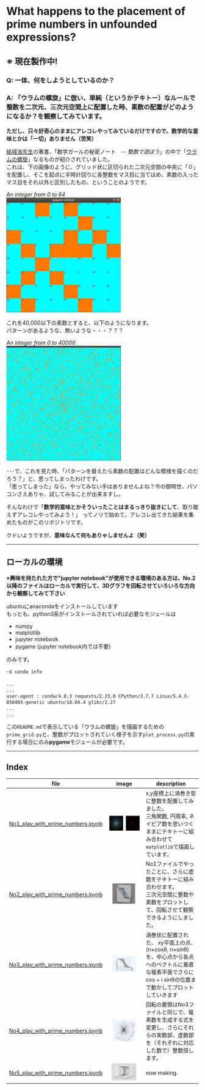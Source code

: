 # What happens to the placement of prime numbers in unfounded expressions?

## ※ 現在製作中!

### Q: 一体、何をしようとしているのか？
### A: 「ウラムの螺旋」に倣い、単純（というかテキトー）なルールで整数を二次元、三次元空間上に配置した時、素数の配置がどのようになるか？を観察してみています。


**ただし、只々好奇心のままにアレコレやってみているだけですので、数学的な意味とかは「一切」ありません（苦笑）**  

[結城浩先生](https://www.hyuki.com/)の著書、「数学ガールの秘密ノート&emsp;-- _整数で遊ぼう_」の中で「[ウラムの螺旋](https://ja.wikipedia.org/wiki/%E3%82%A6%E3%83%A9%E3%83%A0%E3%81%AE%E8%9E%BA%E6%97%8B)」なるものが紹介されていました。  
これは、下の画像のように、グリッド状に区切られた二次元空間の中央に「０」を配置し、そこを起点に半時計回りに各整数をマス目に当てはめ、素数の入ったマス目をそれ以外と区別したもの、ということのようです。  

_An integer from 0 to 64_  
![grid Image 2](./img/re_grid_2.png)

これを40,000以下の素数とすると、以下のようになります。  
パターンがあるような、無いような・・・？？？  

_An integer from 0 to 40000_  
![grid Image 1](./img/re_grid_1.png)  

･･･で、これを見た時、「パターンを替えたら素数の配置はどんな模様を描くのだろう？」と、思ってしまったわけです。  
「思ってしまった」なら、やってみない手はありませんよね？今の御時世、パソコンさえありゃ、試してみることが出来ますし。  

そんなわけで「**数学的意味とかそういったことはまるっきり抜きにして**、取り敢えずアレコレやってみよう！」  ってノリで始めて、アレコレ出てきた結果を集めたものがこのリポジトリです。  

クドいようですが、**意味なんて何もありゃしませんよ（笑）**

---  

## ローカルの環境  

※**興味を持たれた方で"jupyter notebook"が使用できる環境のある方は、No.2以降のファイルはローカルで実行して、3Dグラフを回転させていろいろな方向から観察してみて下さい**  

ubuntuにanacondaをインストールしています  
もっとも、python3系がインストールされていれば必要なモジュールは
- numpy
- matplotlib
- jupyter notebook
- pygame (jupyter notebook内では不要)

のみです。
```
~$ conda info

...
...
user-agent : conda/4.8.3 requests/2.23.0 CPython/3.7.7 Linux/5.4.3-050403-generic ubuntu/18.04.4 glibc/2.27
...
...
```

この`README.md`で表示している「ウラムの螺旋」を描画するための`prime_grid.py`と、整数がプロットされていく様子を示す`plot_process.py`の実行する場合にのみ**pygame**モジュールが必要です。  

---  

## Index  



| file | image |description |
| --- | --- | --- |
| [No1_play_with_prime_numbers.ipynb](No1_play_with_prime_numbers.ipynb)| ![file 01 image](./img/pict_file1.png)| x,y座標上に渦巻き型に整数を配置してみました。<br> 三角関数, 円周率, ネイピア数を思いつくままにテキトーに組み合わせて`matplotlib`で描画しています。|
| [No2_play_with_prime_numbers.ipynb](No2_play_with_prime_numbers.ipynb)| ![file 02 image](./img/pict_file2.png)|No1ファイルでやったことに、さらに虚数をテキトーに組み合わせます。<br>三次元空間に整数や素数をプロットして、回転させて観察できるようにしました。 |
| [No3_play_with_prime_numbers.ipynb](No3_play_with_prime_numbers.ipynb)| ![file 03 image](./img/pict_file3.png)| 渦巻状に配置された、 xy平面上の点、(n×cosθ, n×sinθ)を、中心点から各点へのベクトルに垂直な複素平面でさらにcos + i sinθの位置まで動かしてプロットしていきます |
| [No4_play_with_prime_numbers.ipynb](No4_play_with_prime_numbers.ipynb)| ![file 04 image](./img/pict_file4.png)| 回転の要領はNo3ファイルと同じで、複素数を生成する式を変更し、さらにそれらの実数部、虚数部を（それぞれに対応した数で）整数倍します。 |
| [No5_play_with_prime_numbers.ipynb](No5_play_with_prime_numbers.ipynb)| ![file 05 image](./img/pict_file5.png)| now making. |
